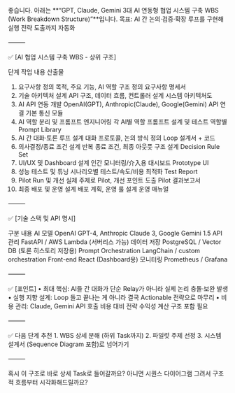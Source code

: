 좋습니다. 아래는 **“GPT, Claude, Gemini 3대 AI 연동형 협업 시스템 구축 WBS (Work Breakdown Structure)”**입니다.
목표: AI 간 논의·검증·확장 루프를 구현해 실행 전략 도출까지 자동화

⸻

✅ [AI 협업 시스템 구축 WBS - 상위 구조]

단계	작업 내용	산출물
1. 요구사항 정의	목적, 주요 기능, AI 역할 구조 정의	요구사항 명세서
2. 기술 아키텍처 설계	API 구조, 데이터 흐름, 컨트롤러 설계	시스템 아키텍처도
3. AI API 연동 개발	OpenAI(GPT), Anthropic(Claude), Google(Gemini) API 연결	기본 통신 모듈
4. AI 역할 분리 및 프롬프트 엔지니어링	각 AI별 역할 프롬프트 설계 및 테스트	역할별 Prompt Library
5. AI 간 대화·토론 루프 설계	대화 프로토콜, 논의 방식 정의	Loop 설계서 + 코드
6. 의사결정/종료 조건 설계	반복 종료 조건, 최종 아웃풋 구조 설계	Decision Rule Set
7. UI/UX 및 Dashboard 설계	인간 모니터링/介入용 대시보드	Prototype UI
8. 성능 테스트 및 튜닝	시나리오별 테스트/속도/비용 최적화	Test Report
9. Pilot Run 및 개선	실제 주제로 Pilot, 개선 포인트 도출	Pilot 결과보고서
10. 최종 배포 및 운영 설계	배포 계획, 운영 룰 설계	운영 매뉴얼



⸻

✅ [기술 스택 및 API 명시]

구분	내용
AI 모델	OpenAI GPT-4, Anthropic Claude 3, Google Gemini 1.5
API 관리	FastAPI / AWS Lambda (서버리스 가능)
데이터 저장	PostgreSQL / Vector DB (토론 히스토리 저장용)
Prompt Orchestration	LangChain / custom orchestration
Front-end	React (Dashboard용)
모니터링	Prometheus / Grafana



⸻

✅ [포인트]
	•	최대 핵심: AI들 간 대화가 단순 Relay가 아니라 실제 논리 충돌·보완 발생
	•	실행 지향 설계: Loop 돌고 끝나는 게 아니라 결국 Actionable 전략으로 마무리
	•	비용 관리: Claude, Gemini API 호출 비용 대비 전략 수익성 계산 구조 포함 필요

⸻

✅ 다음 단계 추천
	1.	WBS 상세 분해 (하위 Task까지)
	2.	파일럿 주제 선정
	3.	시스템 설계서 (Sequence Diagram 포함)로 넘어가기

⸻

혹시 이 구조로 바로 상세 Task로 들어갈까요?
아니면 시퀀스 다이어그램 그려서 구조적 흐름부터 시각화해드릴까요?